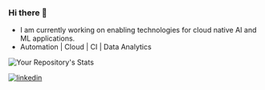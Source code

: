 ### Hi there 👋

- I am currently working on enabling technologies for cloud native AI and ML applications.
- Automation | Cloud | CI | Data Analytics

![Your Repository's Stats](https://github-readme-stats.vercel.app/api?username=hershpa&show_icons=true)

<a href="https://linkedin.com/in/hershpathak" target="_blank">
<img src=https://img.shields.io/badge/linkedin-%231E77B5.svg?&style=for-the-badge&logo=linkedin&logoColor=white alt=linkedin style="margin-bottom: 5px;" />

<!--
**hershpa/hershpa** is a ✨ _special_ ✨ repository because its `README.md` (this file) appears on your GitHub profile.

Here are some ideas to get you started:

- 🔭 I’m currently working on enabling technologies for cloud native AI and ML applications.
- 🌱 I’m always looking to learn more about Automation | Cloud | CI | Data Analytics ...
- 👯 I’m looking to collaborate on ...
- 🤔 I’m looking for help with ...
- 💬 Ask me about ...
- 📫 How to reach me: ...
- 😄 Pronouns: ...
- ⚡ Fun fact: ...
-->
